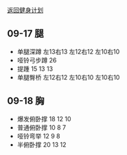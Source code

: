 
[返回健身计划](plan-2018.html)

## 09-17 腿

* 单腿深蹲 左13右13 左12右12 左10右10
* 哑铃弓步蹲 26
* 提踵 15 13 13
* 单腿臀桥 左12右12 左10右10 左10右10

## 09-18 胸

* 爆发俯卧撑 18 12 10
* 普通俯卧撑 10 8 7
* 哑铃弯举 12 9 8
* 半俯卧撑 20 13 12

